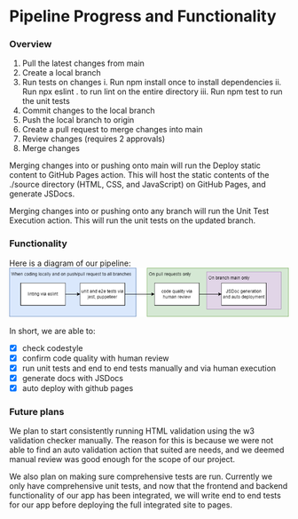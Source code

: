 # Pipeline Progress and Functionality

### Overview

1. Pull the latest changes from main
2. Create a local branch
3. Run tests on changes
    i. Run npm install once to install dependencies
    ii. Run npx eslint . to run lint on the entire directory
    iii. Run npm test to run the unit tests
4. Commit changes to the local branch
5. Push the local branch to origin
6. Create a pull request to merge changes into main
7. Review changes (requires 2 approvals)
8. Merge changes

Merging changes into or pushing onto main will run the Deploy static content to GitHub Pages action.
This will host the static contents of the ./source directory (HTML, CSS, and JavaScript) on GitHub Pages, and generate JSDocs.

Merging changes into or pushing onto any branch will run the Unit Test Execution action. This will run the unit tests on the updated branch.

### Functionality
Here is a diagram of our pipeline:
![pipeline diagram](./phase1Final.drawio.png)

In short, we are able to:
- [x] check codestyle
- [x] confirm code quality with human review
- [x] run unit tests and end to end tests manually and via human execution
- [x] generate docs with JSDocs
- [x] auto deploy with github pages

### Future plans
We plan to start consistently running HTML validation using the w3 validation checker manually. The reason for this is because we were not able to find an auto validation action that suited are needs, and we deemed manual review was good enough for the scope of our project.

We also plan on making sure comprehensive tests are run. Currently we only have comprehensive unit tests, and now that the frontend and backend functionality of our app has been integrated, we will write end to end tests for our app before deploying the full integrated site to pages.